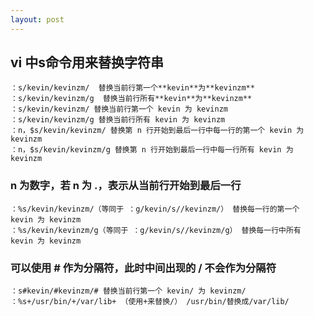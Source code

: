 ```yaml
---
layout: post
---
```


## vi 中s命令用来替换字符串
	：s/kevin/kevinzm/  替换当前行第一个**kevin**为**kevinzm**
	：s/kevin/kevinzm/g  替换当前行所有**kevin**为**kevinzm**
	：s/kevin/kevinzm/ 替换当前行第一个 kevin 为 kevinzm 
	：s/kevin/kevinzm/g 替换当前行所有 kevin 为 kevinzm 
	：n，$s/kevin/kevinzm/ 替换第 n 行开始到最后一行中每一行的第一个 kevin 为 kevinzm 
	：n，$s/kevin/kevinzm/g 替换第 n 行开始到最后一行中每一行所有 kevin 为 kevinzm 
### **n 为数字，若 n 为 .，表示从当前行开始到最后一行** 
	：%s/kevin/kevinzm/（等同于 ：g/kevin/s//kevinzm/） 替换每一行的第一个 kevin 为 kevinzm 
	：%s/kevin/kevinzm/g（等同于 ：g/kevin/s//kevinzm/g） 替换每一行中所有 kevin 为 kevinzm 
### **可以使用 # 作为分隔符，此时中间出现的 / 不会作为分隔符** 
	：s#kevin/#kevinzm/# 替换当前行第一个 kevin/ 为 kevinzm/ 
	：%s+/usr/bin/+/var/lib+ （使用+来替换/） /usr/bin/替换成/var/lib/ 	